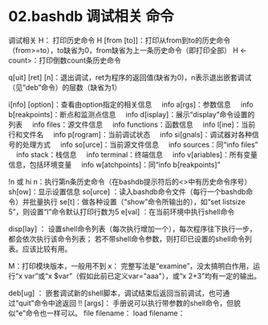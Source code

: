 # 02.bashdb 调试相关 命令

调试相关
H：  打印历史命令
H [from [to]]：打印从from到to的历史命令（from>=to），to缺省为0，from缺省为上一条历史命令（即打印全部）
H <-count>：打印倒数count条历史命令

q[uit] [ret] [n]：退出调试，ret为程序的返回值(缺省为0)，n表示退出嵌套调试（见“deb”命令）的层数（缺省为1）

i[nfo] [option]：查看由option指定的相关信息
    info a[rgs]：参数信息
    info b[reakpoints]：断点和监测点信息
    info d[isplay]：展示“display”命令设置的列表
    info files：源文件信息
    info functions：函数信息
    info l[ine]：当前行和文件名
    info p[rogram]：当前调试状态
    info si[gnals]：调试器对各种信号的处理方式
    info so[urce]：当前源文件信息
    info sources：同“info files”
    info stack：栈信息
    info terminal：终端信息
    info v[ariables]：所有变量信息，包括环境变量
    info w[atchpoints]：同“info b[reakpoints]”

!n 或 hi n：执行第n条历史命令（在bashdb提示符后的<>中有历史命令序号）
sh[ow]：显示设置信息
so[urce] <bashdb cmd file>：读入bashdb命令文件（每行一个bashdb命令）并批量执行
se[t]：做各种设置（“show”命令所输出的），如“set listsize 5”，则设置“l”命令默认打印行数为5
e[val] <shell cmd>：在当前环境中执行shell命令

disp[lay] <shell cmd>：
设置shell命令列表（每次执行增加一个），每次程序往下执行一步，都会依次执行该命令列表；
若不带shell命令参数，则打印已设置的shell命令列表。应该比较有用。

M：打印模块版本，一般用不到
x：
完整写法是“examine”，没太搞明白作用，运行“x var”或“x $var”（假如此前已定义var="aaa"），或“x 2+3”均有一定的输出。

deb[ug] <shell file>：
嵌套调试新的shell脚本，调试结束后返回当前调试，也可通过“quit”命令中途返回
!! <shell cmd> [args]：
手册说可以执行带参数的shell命令，但貌似“e”命令也一样可以。
file filename：
load filename：
